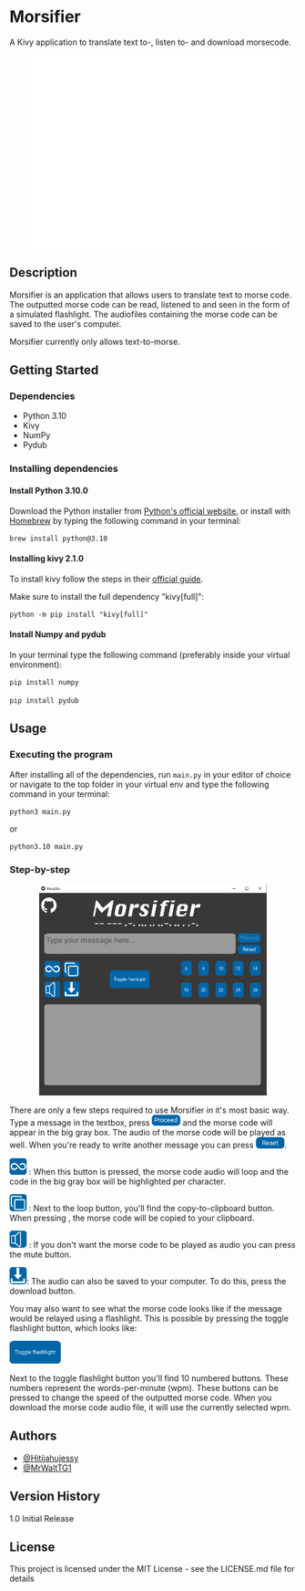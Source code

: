 # Morsifier

A Kivy application to translate text to-, listen to- and download morsecode.

<div align="center">
    <img width="450px" src="morsifier.png" />
</div>

## Description

Morsifier is an application that allows users to translate text to morse code. The outputted morse code can be read, listened to and seen in the form of a simulated flashlight. The audiofiles containing the morse code can be saved to the user's computer.

Morsifier currently only allows text-to-morse.


## Getting Started

### Dependencies

- Python 3.10
- Kivy
- NumPy
- Pydub

### Installing dependencies

#### Install Python 3.10.0

Download the Python installer from <a href="https://www.python.org/downloads/">Python's official website</a>, or install with <a href="https://brew.sh">Homebrew</a> by typing the following command in your terminal:
```
brew install python@3.10
```

#### Installing kivy 2.1.0

To install kivy follow the steps in their <a href="https://kivy.org/doc/stable/gettingstarted/installation.html">official guide</a>.

Make sure to install the full dependency "kivy[full]":
```
python -m pip install "kivy[full]"
```

#### Install Numpy and pydub

In your terminal type the following command (preferably inside your virtual environment):
```
pip install numpy

pip install pydub
```

## Usage

### Executing the program

After installing all of the dependencies, run `main.py` in your editor of choice or navigate to the top folder in your virtual env and type the following command in your terminal:
```
python3 main.py
```
or
```
python3.10 main.py
```

### Step-by-step
<div align="center"><img src="images/mainscreen.png" alt="Screenshot of the window where 'Hello!' is translated to morse" width="400" height="370"></div>
<p>There are only a few steps required to use Morsifier in it's most basic way. Type a message in the textbox, press <img src="images/README/proceedicon.png" alt="proceed button" width="50"> and the morse code will appear in the big gray box. The audio of the morse code will be played as well. When you're ready to write another message you can press <img src="images/README/reseticon.png" alt="proceed button" width="50">.</p>

<p><img src="images/README/loopicon.png" alt="proceed button" width="30"> : When this button is pressed, the morse code audio will loop and the code in the big gray box will be highlighted per character.</p>
<p><img src="images/README/copyicon.png" alt="proceed button" width="30"> : Next to the loop button, you'll find the copy-to-clipboard button. When pressing , the morse code will be copied to your clipboard.</p>

<p><img src="images/README/muteicon.png" alt="proceed button" width="30"> : If you don't want the morse code to be played as audio you can press the mute button.</p>
<p><img src="images/README/downloadicon.png" alt="proceed button" width="30">: The audio can also be saved to your computer. To do this, press the download button.</p>

<p>You may also want to see what the morse code looks like if the message would be relayed using a flashlight. This is possible by pressing the toggle flashlight button, which looks like: </p>
<img src="images/README/flashlighticon.png" alt="proceed button" width="90">

<p>Next to the toggle flashlight button you'll find 10 numbered buttons. These numbers represent the words-per-minute (wpm). These buttons can be pressed to change the speed of the outputted morse code. When you download the morse code audio file, it will use the currently selected wpm.</p>


## Authors

- <a href="https://github.com/Hitijahujessy">@Hitijahujessy</a>
- <a href="https://github.com/MrWaltTG1">@MrWaltTG1</a>

## Version History

1.0
Initial Release

## License

This project is licensed under the MIT License - see the LICENSE.md file for details

